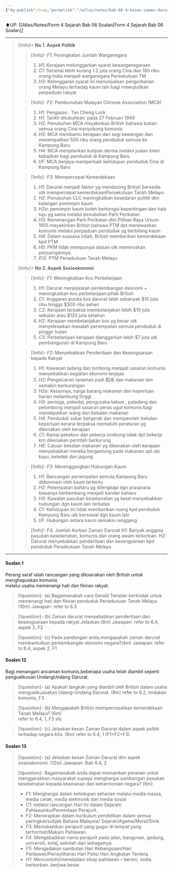 ```yaml
---
{"dg-publish":true,"permalink":"/atlas/notes/bab-06-4-kesan-zaman-darurat-terhadap-negara-kita/","noteIcon":""}
---
```


⬆️UP: [[Atlas/Notes/Form 4 Sejarah Bab 06 Soalan\|Form 4 Sejarah Bab 06 Soalan]]

---

> [!info]+ **No 1. Aspek Politik**
> > [!info]- *F1*: Peningkatan Jumlah Warganegara
> > 1. *H1*: Kerajaan melonggarkan syarat kewarganegaraan
> > 2. *C1*: Seramai lebih kurang 1.2 juta orang Cina dan 180 ribu orang India menjadi warganegara Persekutuan TM 
> > 3. *H3*: Kelonggaran syarat ini menunjukkan pengorbanan orang Melayu terhadap kaum  lain bagi mewujudkan perpaduan rakyat
> 
> > [!info]- *F2*: Pembunuhan Malayan Chinese Association (MCA)  
> > 1. *H1*: Pengasas : Tan Cheng Lock 
> > 2. *H1*: Tarikh ditubuhkan: pada 27 Februari 1949 
> > 3. *H2*: Penubuhan MCA meyakinkan British bahawa bukan semua orang Cina menyokong komunis 
> > 4. *H3*: MCA membantu kerajaan dari segi kewangan dan menempatkan 500 ribu orang penduduk semula ke Kampung Baru
> > 5. *H4*: MCA menjalankan kutipan derma melalui jualan loteri kebajikan bagi penduduk di Kampung Baru
> > 6. *I/F*: MCA berjaya memperbaik kehidupan  penduduk Cina di Kampung Baru
> 
> > [!info]- *F3*: Mempercepat Kemerdekaan 
> > 1. *H1*: Darurat menjadi faktor yg mendorong British bersedia utk mempercepat kemerdekaanPersekutuan Tanah Melayu
> > 2. *H2*: Penubuhan CLC meningkatkan kesedaran politik dlm kalangan pemimpin kaum
> > 3. *H2a*: pemimpin kaum boleh berkongsi kepentingan dan hala tuju yg sama melalui penubuhan Parti Perikatan 
> > 4. *H3*: Kemenangan Parti Perikatan dlm Pilihan Raya Umum 1955 meyakinkan British bahawa  PTM dpt menewaskan komunis melalui perpaduan penduduk yg berbilang kaum
> > 5. *H4*: Dalam suasana inilah, British memberikan kemerdekaan kpd PTM
> > 6. *H5*: PKM tidak mempunyai alasan utk meneruskan perjuangannya.  
> > 7. *P/S*: PTM Persekutuan Tanah Melayu

> [!info]+ **No 2. Aspek Sosioekonomi**
> > [!info]- *F1*: Meningkatkan Kos Perbelanjaan 
> > 1. *H1*: Darurat menjejaskan perkembangan ekonomi + meningkatkan kos perbelanjaan pihak  British 
> > 2. *C1*: Anggaran purata kos darurat ialah sebanyak $10 juta ribu hingga $300 ribu sehari
> > 3. *C2*: Kerajaan terpaksa membelanjakan lebih $10 juta sebulan atau $120 juta setahun
> > 4. *H2*: Kerajaan membelanjakan kos yg besar utk menyelesaikan masalah penempatan semula penduduk di pinggir hutan
> > 5. *C3*: Perbelanjaan kerajaan dianggarkan lebih $7 juta utk pembangunan di Kampung Baru
> 
> > [!info]- *F2*: Menyebabkan Penderitaan dan Kesengsaraan kepada Rakyat 
> > 1. *H1*: Kawasan ladang dan lombong menjadi sasaran komunis menyebabkan kegiatan ekonomi terjejas
> > 2. *H2*: Pengeluaran tanaman padi 稻米 dan makanan lain semakin berkurangan
> > 3. *H2a*: Kesannya, harga barang makanan dan keperluan harian melambung tinggi 
> > 4. *H3*: peniaga, pekedai, pengusaha kebun , paladang dan pelombong menjadi sasaran peras ugut komunis bagi mendapatkan wang dan bekalan makanan
> > 5. *H4*: Penduduk sukar bergerak dan memperoleh bekalan keperluan kerana terpaksa mematuhi peraturan yg dikenakan oleh kerajaan
> > 6. *C1*: Ramai pekebun dan pekerja lombong tidak dpt bekerja krn dikenakan perintah berkurung
> > 7. *H6*: Catuan bekalan makanan yg dikenakan oleh kerajaan menyebabkan mereka bergantung pada makanan spt ubi kayu, keledek dan jagung
> 
> > [!info]- *F3*: Merenggangkan Hubungan Kaum
> > 1. *H1*: Rancangan penempatan semula Kampung Baru didominasi oleh kaum tertentu
> > 2. *H2*: Petempatan baharu yg dilengkapi dgn prasarana biasanya berkembang menjadi bandar baharu
> > 3. *H3*: Kawalan pasukan keselamatan yg ketat menyebabkan hubungan dgn kaum lain terbatas
> > 4. *C1*: Kehidupan ini tidak memberikan ruang kpd penduduk Kampung Baru utk bersosial dgn kaum lain
> > 5. *I/F*: Hubungan antara kaum semakin renggang
> 
> > [!info]- *F4*: Jumlah Korban Zaman Darurat 
> *H1*: Banyak anggota pasukan keselamatan, komunis dan orang awam terkorban.
> *H2*: Darurat menyebabkan penderitaan dan kesengsaraan kpd penduduk Persekutuan Tanah Melayu

---
#### Soalan 1
Perang saraf ialah rancangan yang diksanakan oleh British untuk menghapuskan komunis  
melalui usaha memenangi hati dan fikiran rakyat.

> [!question]- (a) Bagaimanakah cara Gerald Templer bertindak untuk memenangi hati dan fikiran penduduk Persekutuan Tanah Melayu (10m)
> Jawapan: refer to 6.3

> [!question]- (b) Zaman darurat menyebabkan penderitaan dan kesengsaraan kepada rakyat.Jelaskan.(6m)
> Jawapan: refer to 6.4, aspek 2, F2

> [!question]- (c) Pada pandangan anda,mengapakah zaman darurat membantutkun perkembangan ekonomi negara?(4m)
> Jawapan: refer to 6.4, aspek 2, F1

#### Soalan 12  
Bagi menangani ancaman komunis,beberapa usaha telah diambil seperti penguatkusan UndangUndang Darurat.  
> [!question]- (a) Apakah langkah yang diambil oleh British dalam usaha menguatkuasakan Udang-Undang Darurat. (8m)
> refer to 6.2, tindakan komunis, F3  

> [!question]- (b) Mengapakah British mempercepatkan kemerdekaan Tanah Melayu? (6m)  
> refer to 6.4, 1, F3 shj

> [!question]- (c) Jelaskan kesan Zaman Darurat dalam aspek politik terhadap negara kita. (6m)
> refer to 6.4, 1 (F1+F2+F3)

#### Soalan 13
> [!question]- (a) Jelaskan kesan Zaman Darurat dlm aspek sosioekonomi. (12m) 
> Jawapan: Bab 6.4, 2

> [!question]- Bagaimanakah anda dapat memainkan peranan untuk menggerakkan masyarakat supaya menghargai sumbangan pasukan keselamatan kepada keamanan dan keharmonian negara? (6m)
> - *F1*: Menghargai dalam kehidupan seharian melalui media massa, media cetak, media elektronik dan media sosial  
> - *C1*: melalui rancangan Hari Ini dalam Sejarah/ Pahlawanku/Permintaan Perajurit.  
> - *F2*: Menerapkan dalam kurikulum pendidikan dalam semua peringkat/subjek Bahasa Malaysia/ Sejarah/Agama/Moral/Sivik.  
> - *F3*: Memakamkan perajurit yang gugur di tempat yang terhormat/Makam Pahlawan.  
> - *F4*: Mengabadikan nama perajurit pada jalan, bangunan, gedung, universiti, kolej, sekolah dan sebagainya.  
> - *F5*: Mengadakan sambutan Hari Kebangsaan/Hari Pahlawan/Perisytiharan Hari Polis/ Hari Angkatan Tentera.  
> - *H1*: Mencontohi/meneladani sikap pahlawan – berani, sedia berkorban. berjiwa besar.


